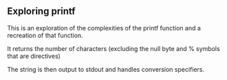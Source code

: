 ## Exploring printf ##

This is an exploration of the complexities of the printf function
and a recreation of that function.

It returns the number of characters (excluding the null byte and % symbols
that are directives)

The string is then output to stdout and handles conversion specifiers.
